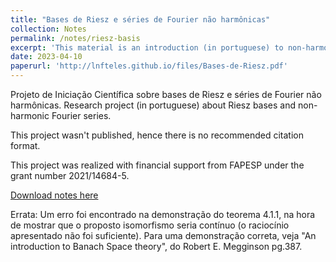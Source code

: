 ```yaml
---
title: "Bases de Riesz e séries de Fourier não harmônicas"
collection: Notes
permalink: /notes/riesz-basis
excerpt: 'This material is an introduction (in portuguese) to non-harmonic Fourier series.'
date: 2023-04-10
paperurl: 'http://lnfteles.github.io/files/Bases-de-Riesz.pdf'
---
```

Projeto de Iniciação Científica sobre bases de Riesz e séries de Fourier não harmônicas.
Research project (in portuguese) about Riesz bases and non-harmonic Fourier series. 

This project wasn't published, hence there is no recommended citation format.

This project was realized with financial support from FAPESP under the grant number 2021/14684-5.

[Download notes here](http://lnfteles.github.io/files/Bases-de-Riesz.pdf)

Errata: Um erro foi encontrado na demonstração do teorema 4.1.1, na hora de mostrar que o proposto isomorfismo seria contínuo (o raciocínio apresentado não foi suficiente). Para uma demonstração correta, veja "An introduction to Banach Space theory", do Robert E. Megginson pg.387.
